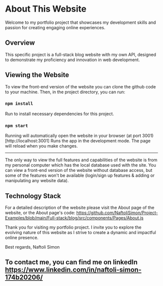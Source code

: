 # About This Website

Welcome to my portfolio project that showcases my development skills and passion for creating engaging online experiences.

## Overview

This specific project is a full-stack blog website with my own API, designed to demonstrate my proficiency and innovation in web development.

## Viewing the Website
To view the front-end version of the website you can clone the github code to your machine.
Then, in the project directory, you can run:

### `npm install`

Run to install necessary dependencies for this project.

### `npm start`

Running will automatically open the website in your browser (at port 3001) [http://localhost:3001]
Runs the app in the development mode.
The page will reload when you make changes.

___________________________________________________________________________
The only way to view the full features and capabilities of the website is from my personal computer which has the local database used with the site. You can view a front-end version of the website without database access, but some of the features won't be available (login/sign up features & adding or manipulating any website data).

## Technology Stack
For a detailed description of the website please visit the About page of the website, or the About page's code:
https://github.com/NaftoliSimon/Project-Examples/blob/main/Full-stack/blog/src/components/Pages/About.js


Thank you for visiting my portfolio project. I invite you to explore the evolving nature of this website as I strive to create a dynamic and impactful online presence.

Best regards,
Naftoli Simon


## To contact me, you can find me on linkedIn https://www.linkedin.com/in/naftoli-simon-174b20206/